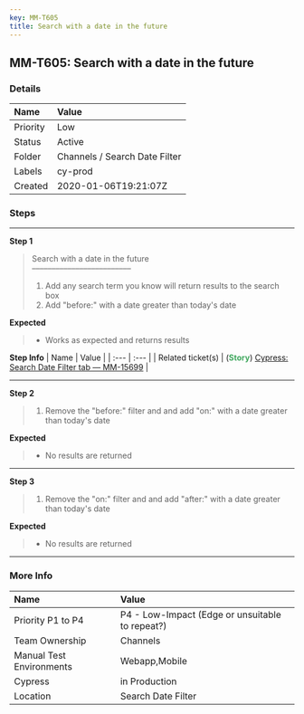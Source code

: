 ```yaml
---
key: MM-T605
title: Search with a date in the future
---
```


## MM-T605: Search with a date in the future

### Details

| Name     | Value                         |
| :------- | :---------------------------- |
| Priority | Low                           |
| Status   | Active                        |
| Folder   | Channels / Search Date Filter |
| Labels   | cy-prod                       |
| Created  | 2020-01-06T19:21:07Z          |

### Steps

<hr/>

**Step 1**

> <article>Search with a date in the future<br />–––––––––––––––––––––––––<ol><li>Add any search term you know will return results to the search box</li><li>Add "before:" with a date greater than today's date</li></ol></article>

**Expected**

> <article><ul><li>Works as expected and returns results</li></ul></article>

**Step Info**
| Name | Value |
| :--- | :--- |
| Related ticket(s) | (<strong><span style="color:rgb(65, 168, 95)">Story</span></strong>) <a href="https://mattermost.atlassian.net/browse/MM-15699">Cypress: Search Date Filter tab — MM-15699</a> |

<hr/>

**Step 2**

> <article><ol><li>Remove the "before:" filter and and add "on:" with a date greater than today's date</li></ol></article>

**Expected**

> <article><ul><li>No results are returned</li></ul></article>

<hr/>

**Step 3**

> <article><ol><li>Remove the "on:" filter and and add "after:" with a date greater than today's date</li></ol></article>

**Expected**

> <article><ul><li>No results are returned</li></ul></article>

<hr/>

### More Info

| Name                     | Value                                           |
| :----------------------- | :---------------------------------------------- |
| Priority P1 to P4        | P4 - Low-Impact (Edge or unsuitable to repeat?) |
| Team Ownership           | Channels                                        |
| Manual Test Environments | Webapp,Mobile                                   |
| Cypress                  | in Production                                   |
| Location                 | Search Date Filter                              |
